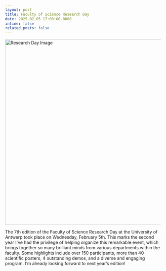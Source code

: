 ```yaml
---
layout: post
title: Faculty of Science Research Day
date: 2025-02-05 17:00:00-0000
inline: false
related_posts: false
---
```


<img src="{{ site.baseurl }}/assets/img/research_day.jpg" alt="Research Day Image" width="600">

The 7th edition of the Faculty of Science Research Day at the University of Antwerp took place on Wednesday, February 5th. This marks the second year I've had the privilege of helping organize this remarkable event, which brings together so many brilliant minds from various departments within the faculty. Some highlights include over 150 participants, more than 40 scientific posters, 4 outstanding demos, and a diverse and engaging program. I’m already looking forward to next year’s edition!
